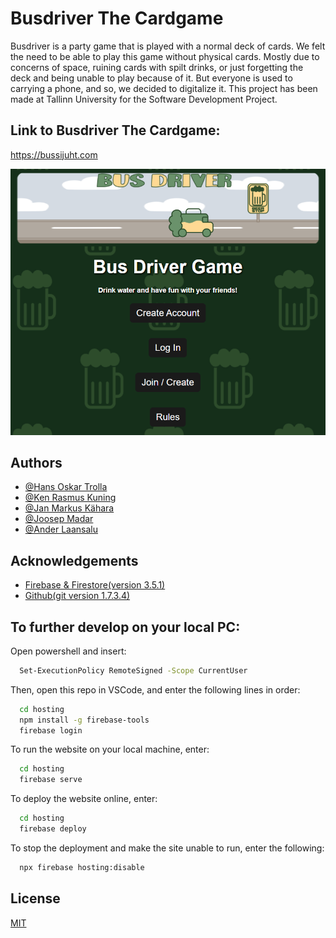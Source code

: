 
# Busdriver The Cardgame

Busdriver is a party game that is played with a normal deck of cards. We felt the need to be able to play this game without physical cards. Mostly due to concerns of space, ruining cards with spilt drinks, or just forgetting the deck and being unable to play because of it. But everyone is used to carrying a phone, and so, we decided to digitalize it. This project has been made at Tallinn University for the Software Development Project.


## Link to Busdriver The Cardgame:

https://bussijuht.com

![plot](./MainScreen.PNG)

## Authors

- [@Hans Oskar Trolla](https://www.github.com/hansotTLU)
- [@Ken Rasmus Kuning](https://www.github.com/kunn28)
- [@Jan Markus Kähara](https://www.github.com/JanMarkusK)
- [@Joosep Madar](https://www.github.com/joosep5)
- [@Ander Laansalu](https://www.github.com/AnderLaansalu)


## Acknowledgements

 - [Firebase & Firestore(version 3.5.1)](https://firebase.google.com)
 - [Github(git version 1.7.3.4)](https://github.com)


## To further develop on your local PC:

Open powershell and insert:

```bash
  Set-ExecutionPolicy RemoteSigned -Scope CurrentUser
```

Then, open this repo in VSCode, and enter the following lines in order:

```bash
  cd hosting
  npm install -g firebase-tools
  firebase login
```

To run the website on your local machine, enter:

```bash
  cd hosting
  firebase serve
```
    
To deploy the website online, enter:

```bash
  cd hosting
  firebase deploy
```

To stop the deployment and make the site unable to run, enter the following:

```bash
  npx firebase hosting:disable
```
## License

[MIT](https://choosealicense.com/licenses/mit/)


